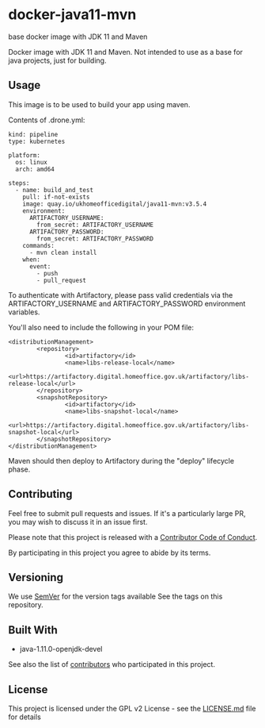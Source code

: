 # docker-java11-mvn
base docker image with JDK 11 and Maven

Docker image with JDK 11 and Maven. Not intended to use as a base for java projects, just for building.

## Usage

This image is to be used to build your app using maven.

Contents of .drone.yml:
```
kind: pipeline
type: kubernetes

platform:
  os: linux
  arch: amd64

steps:
  - name: build_and_test
    pull: if-not-exists
    image: quay.io/ukhomeofficedigital/java11-mvn:v3.5.4 
    environment:
      ARTIFACTORY_USERNAME:
        from_secret: ARTIFACTORY_USERNAME
      ARTIFACTORY_PASSWORD:
        from_secret: ARTIFACTORY_PASSWORD
    commands:
      - mvn clean install
    when:
      event:
        - push
        - pull_request

```

To authenticate with Artifactory, please pass valid credentials via the ARTIFACTORY\_USERNAME and ARTIFACTORY\_PASSWORD environment variables.

You'll also need to include the following in your POM file:
```
<distributionManagement>
        <repository>
                <id>artifactory</id>
                <name>libs-release-local</name>
                <url>https://artifactory.digital.homeoffice.gov.uk/artifactory/libs-release-local</url>
        </repository>
        <snapshotRepository>
                <id>artifactory</id>
                <name>libs-snapshot-local</name>
                <url>https://artifactory.digital.homeoffice.gov.uk/artifactory/libs-snapshot-local</url>
        </snapshotRepository>
</distributionManagement>
```
Maven should then deploy to Artifactory during the "deploy" lifecycle phase.

## Contributing

Feel free to submit pull requests and issues. If it's a particularly large PR, you may wish to
discuss it in an issue first.

Please note that this project is released with a
[Contributor Code of Conduct](https://github.com/UKHomeOffice/docker-java11-mvn/blob/master/CONTRIBUTING.md).

By participating in this project you agree to abide by its terms.

## Versioning

We use [SemVer](http://semver.org/) for the version tags available See the tags on this repository.

## Built With

* java-1.11.0-openjdk-devel

See also the list of
[contributors](https://github.com/UKHomeOffice/docker-java11-mvn/graphs/contributors) who participated
in this project.

## License

This project is licensed under the GPL v2 License - see the
[LICENSE.md](https://github.com/UKHomeOffice/docker-java11-mvn/blob/master/LICENSE) file for details
